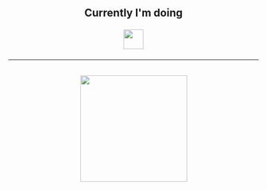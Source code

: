 
<h2 align="center">Currently I'm doing <p><img src="https://media.giphy.com/media/40a8jFMt0sc73UtpaH/giphy.gif" height="40px" width="40px"></h2>
<hr>
<br>
<div width="100%" align="center">
  <img href="https://discordapp.com/users/743552792811012096" align="center" height="215" src="https://lanyard-profile-readme.vercel.app/api/743552792811012096?theme=dark&bg=171717&animated=false&hideDiscrim=&borderRadius=25px&idleMessage=Prawdopodobnie%20nie%20robie%20nic%20ciekawego..."></a>
</div>

